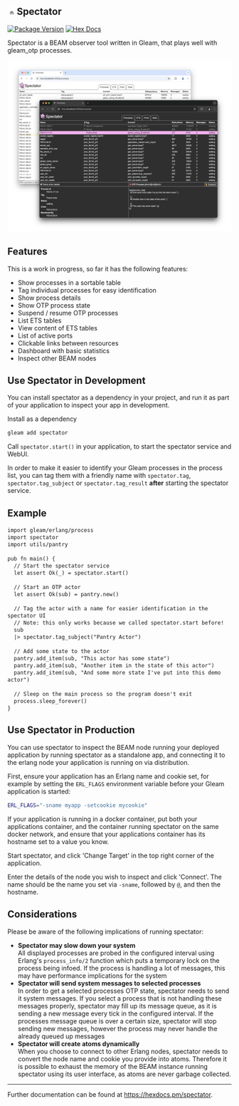## <img width=16 src="https://raw.githubusercontent.com/JonasGruenwald/spectator/main/priv/lucy_spectator.svg"> Spectator

[![Package Version](https://img.shields.io/hexpm/v/spectator)](https://hex.pm/packages/spectator)
[![Hex Docs](https://img.shields.io/badge/hex-docs-ffaff3)](https://hexdocs.pm/spectator/)

Spectator is a BEAM observer tool written in Gleam, that plays well with gleam_otp processes.

![](https://raw.githubusercontent.com/JonasGruenwald/spectator/refs/heads/main/assets/screenshot.png)

## Features

This is a work in progress, so far it has the following features:

- Show processes in a sortable table
- Tag individual processes for easy identification
- Show process details
- Show OTP process state
- Suspend / resume OTP processes
- List ETS tables
- View content of ETS tables
- List of active ports
- Clickable links between resources
- Dashboard with basic statistics
- Inspect other BEAM nodes

## Use Spectator in Development

You can install spectator as a dependency in your project, and run it as part of your application to inspect your app in development.

Install as a dependency

```sh
gleam add spectator
```

Call `spectator.start()` in your application, to start the spectator service and WebUI.

In order to make it easier to identify your Gleam processes in the process list, you can tag them with a friendly name with `spectator.tag`, `spectator.tag_subject` or `spectator.tag_result` **after** starting the spectator service.

## Example

```gleam
import gleam/erlang/process
import spectator
import utils/pantry

pub fn main() {
  // Start the spectator service
  let assert Ok(_) = spectator.start()

  // Start an OTP actor
  let assert Ok(sub) = pantry.new()

  // Tag the actor with a name for easier identification in the spectator UI
  // Note: this only works because we called spectator.start before!
  sub
  |> spectator.tag_subject("Pantry Actor")

  // Add some state to the actor
  pantry.add_item(sub, "This actor has some state")
  pantry.add_item(sub, "Another item in the state of this actor")
  pantry.add_item(sub, "And some more state I've put into this demo actor")

  // Sleep on the main process so the program doesn't exit
  process.sleep_forever()
}
```

## Use Spectator in Production

You can use spectator to inspect the BEAM node running your deployed application by running spectator as a standalone app, and connecting it to the erlang node your application is running on via distribution.

First, ensure your application has an Erlang name and cookie set, for example by setting the `ERL_FLAGS` environment variable before your Gleam application is started:

```sh
ERL_FLAGS="-sname myapp -setcookie mycookie"
```

If your application is running in a docker container, put both your applications container, and the container running spectator on the same docker network, and ensure that your applications container has its hostname set to a value you know.

Start spectator, and click 'Change Target' in the top right corner of the application.

Enter the details of the node you wish to inspect and click 'Connect'. The name should be the name you set via `-sname`, followed by `@`, and then the hostname.

## Considerations

Please be aware of the following implications of running spectator:

- **Spectator may slow down your system**  
  All displayed processes are probed in the configured interval using Erlang's `process_info/2` function which puts a temporary lock on the process being infoed. If the process is handling a lot of messages, this may have performance implications for the system
- **Spectator will send system messages to selected processes**  
  In order to get a selected processes OTP state, spectator needs to send it system messages. If you select a process that is not handling these messages properly, spectator may fill up its message queue, as it is sending a new message every tick in the configured interval. If the processes message queue is over a certain size, spectator will stop sending new messages, however the process may never handle the already queued up messages
- **Spectator will create atoms dynamically**  
  When you choose to connect to other Erlang nodes, spectator needs to convert the node name and cookie you provide into atoms. Therefore it is possible to exhaust the memory of the BEAM instance running spectator using its user interface, as atoms are never garbage collected.

---

Further documentation can be found at <https://hexdocs.pm/spectator>.
